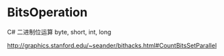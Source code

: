 # BitsOperation
C# 二进制位运算  byte, short, int, long 

http://graphics.stanford.edu/~seander/bithacks.html#CountBitsSetParallel
